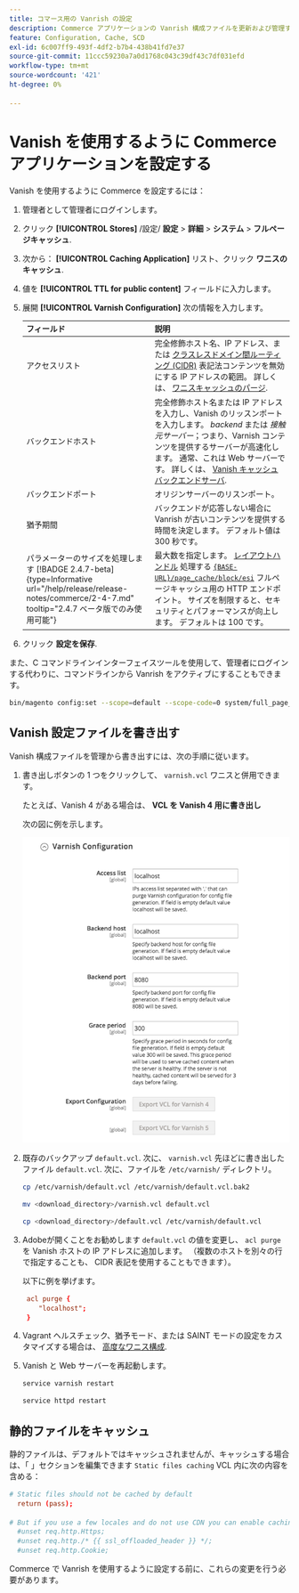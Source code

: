```yaml
---
title: コマース用の Vanrish の設定
description: Commerce アプリケーションの Vanrish 構成ファイルを更新および管理する方法を説明します。
feature: Configuration, Cache, SCD
exl-id: 6c007ff9-493f-4df2-b7b4-438b41fd7e37
source-git-commit: 11ccc59230a7a0d1768c043c39df43c7df031efd
workflow-type: tm+mt
source-wordcount: '421'
ht-degree: 0%

---
```


# Vanish を使用するように Commerce アプリケーションを設定する

Vanish を使用するように Commerce を設定するには：

1. 管理者として管理者にログインします。
1. クリック **[!UICONTROL Stores]** /設定/ **設定** > **詳細** > **システム** > **フルページキャッシュ**.
1. 次から： **[!UICONTROL Caching Application]** リスト、クリック **ワニスのキャッシュ**.
1. 値を **[!UICONTROL TTL for public content]** フィールドに入力します。
1. 展開 **[!UICONTROL Varnish Configuration]** 次の情報を入力します。

   | フィールド | 説明 |
   | ----- | ----------- |
   | アクセスリスト | 完全修飾ホスト名、IP アドレス、または [クラスレスドメイン間ルーティング (CIDR)](https://www.digitalocean.com/community/tutorials/understanding-ip-addresses-subnets-and-cidr-notation-for-networking) 表記法コンテンツを無効にする IP アドレスの範囲。 詳しくは、 [ワニスキャッシュのパージ](https://varnish-cache.org/docs/3.0/tutorial/purging.html). |
   | バックエンドホスト | 完全修飾ホスト名または IP アドレスを入力し、Vanish のリッスンポートを入力します。 _backend_ または _接触元サーバー_；つまり、Varnish コンテンツを提供するサーバーが高速化します。 通常、これは Web サーバーです。 詳しくは、 [Vanish キャッシュバックエンドサーバ](https://www.varnish-cache.org/docs/trunk/users-guide/vcl-backends.html). |
   | バックエンドポート | オリジンサーバーのリスンポート。 |
   | 猶予期間 | バックエンドが応答しない場合に Vanrish が古いコンテンツを提供する時間を決定します。 デフォルト値は 300 秒です。 |
   | パラメーターのサイズを処理します  [!BADGE 2.4.7-beta]{type=Informative url="/help/release/release-notes/commerce/2-4-7.md" tooltip="2.4.7 ベータ版でのみ使用可能"} | 最大数を指定します。 [レイアウトハンドル](https://developer.adobe.com/commerce/frontend-core/guide/layouts/#layout-handles) 処理する [`{BASE-URL}/page_cache/block/esi`](use-varnish-esi.md) フルページキャッシュ用の HTTP エンドポイント。 サイズを制限すると、セキュリティとパフォーマンスが向上します。 デフォルトは 100 です。 |

1. クリック **設定を保存**.

また、C コマンドラインインターフェイスツールを使用して、管理者にログインする代わりに、コマンドラインから Vanrish をアクティブにすることもできます。

```bash
bin/magento config:set --scope=default --scope-code=0 system/full_page_cache/caching_application 2
```

## Vanish 設定ファイルを書き出す

Vanish 構成ファイルを管理から書き出すには、次の手順に従います。

1. 書き出しボタンの 1 つをクリックして、 `varnish.vcl` ワニスと併用できます。

   たとえば、Vanish 4 がある場合は、 **VCL を Vanish 4 用に書き出し**

   次の図に例を示します。

   ![Commerce を設定して管理で Vanish を使用する](../../assets/configuration/varnish-admin-22.png)

1. 既存のバックアップ `default.vcl`. 次に、 `varnish.vcl` 先ほどに書き出したファイル `default.vcl`. 次に、ファイルを `/etc/varnish/` ディレクトリ。

   ```bash
   cp /etc/varnish/default.vcl /etc/varnish/default.vcl.bak2
   ```

   ```bash
   mv <download_directory>/varnish.vcl default.vcl
   ```

   ```bash
   cp <download_directory>/default.vcl /etc/varnish/default.vcl
   ```

1. Adobeが開くことをお勧めします `default.vcl` の値を変更し、 `acl purge` を Vanish ホストの IP アドレスに追加します。 （複数のホストを別々の行で指定することも、 CIDR 表記を使用することもできます）。

   以下に例を挙げます。

   ```conf
    acl purge {
       "localhost";
    }
   ```

1. Vagrant ヘルスチェック、猶予モード、または SAINT モードの設定をカスタマイズする場合は、 [高度なワニス構成](config-varnish-advanced.md).

1. Vanish と Web サーバーを再起動します。

   ```bash
   service varnish restart
   ```

   ```bash
   service httpd restart
   ```

## 静的ファイルをキャッシュ

静的ファイルは、デフォルトではキャッシュされませんが、キャッシュする場合は、「 」セクションを編集できます `Static files caching` VCL 内に次の内容を含める：

```conf
# Static files should not be cached by default
  return (pass);

# But if you use a few locales and do not use CDN you can enable caching static files by commenting previous line (#return (pass);) and uncommenting next 3 lines
  #unset req.http.Https;
  #unset req.http./* {{ ssl_offloaded_header }} */;
  #unset req.http.Cookie;
```

Commerce で Vanrish を使用するように設定する前に、これらの変更を行う必要があります。
